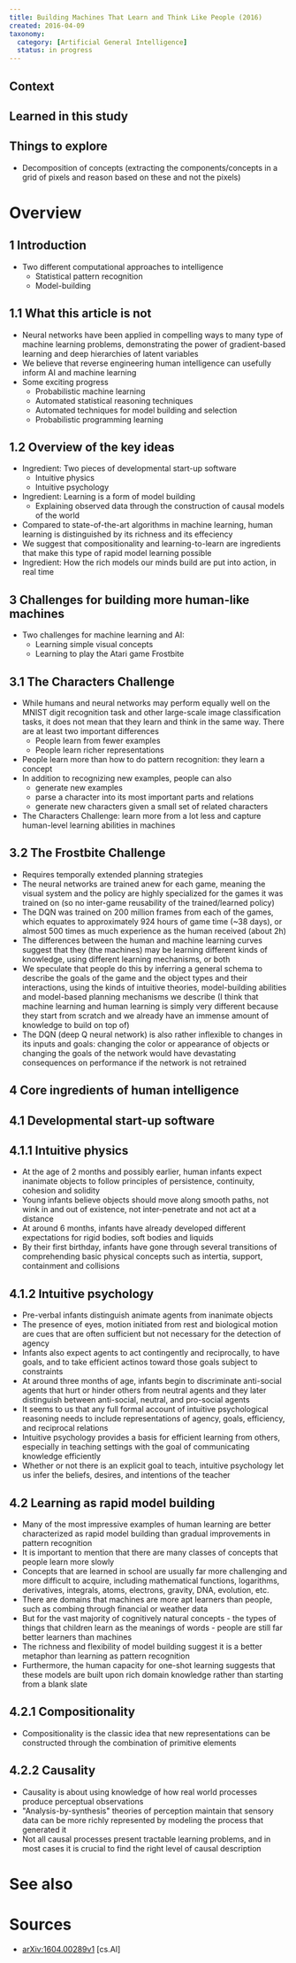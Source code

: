 ```yaml
---
title: Building Machines That Learn and Think Like People (2016)
created: 2016-04-09
taxonomy:
  category: [Artificial General Intelligence]
  status: in progress
---
```


## Context

## Learned in this study

## Things to explore
* Decomposition of concepts (extracting the components/concepts in a grid of pixels and reason based on these and not the pixels)

# Overview

## 1 Introduction
* Two different computational approaches to intelligence
	* Statistical pattern recognition
	* Model-building

## 1.1 What this article is not
* Neural networks have been applied in compelling ways to many type of machine learning problems, demonstrating the power of gradient-based learning and deep hierarchies of latent variables
* We believe that reverse engineering human intelligence can usefully inform AI and machine learning
* Some exciting progress
	* Probabilistic machine learning
	* Automated statistical reasoning techniques
	* Automated techniques for model building and selection
	* Probabilistic programming learning

## 1.2 Overview of the key ideas
* Ingredient: Two pieces of developmental start-up software
	* Intuitive physics
	* Intuitive psychology
* Ingredient: Learning is a form of model building
	* Explaining observed data through the construction of causal models of the world
* Compared to state-of-the-art algorithms in machine learning, human learning is distinguished by its richness and its effeciency
* We suggest that compositionality and learning-to-learn are ingredients that make this type of rapid model learning possible
* Ingredient: How the rich models our minds build are put into action, in real time

## 3 Challenges for building more human-like machines
* Two challenges for machine learning and AI:
	* Learning simple visual concepts
	* Learning to play the Atari game Frostbite

## 3.1 The Characters Challenge
* While humans and neural networks may perform equally well on the MNIST digit recognition task and other large-scale image classification tasks, it does not mean that they learn and think in the same way. There are at least two important differences
	* People learn from fewer examples
	* People learn richer representations
* People learn more than how to do pattern recognition: they learn a concept
* In addition to recognizing new examples, people can also
	* generate new examples
	* parse a character into its most important parts and relations
	* generate new characters given a small set of related characters
* The Characters Challenge: learn more from a lot less and capture human-level learning abilities in machines

## 3.2 The Frostbite Challenge
* Requires temporally extended planning strategies
* The neural networks are trained anew for each game, meaning the visual system and the policy are highly specialized for the games it was trained on (so no inter-game reusability of the trained/learned policy)
* The DQN was trained on 200 million frames from each of the games, which equates to approximately 924 hours of game time (~38 days), or almost 500 times as much experience as the human received (about 2h)
* The differences between the human and machine learning curves suggest that they (the machines) may be learning different kinds of knowledge, using different learning mechanisms, or both
* We speculate that people do this by inferring a general schema to describe the goals of the game and the object types and their interactions, using the kinds of intuitive theories, model-building abilities and model-based planning mechanisms we describe (I think that machine learning and human learning is simply very different because they start from scratch and we already have an immense amount of knowledge to build on top of)
* The DQN (deep Q neural network) is also rather inflexible to changes in its inputs and goals: changing the color or appearance of objects or changing the goals of the network would have devastating consequences on performance if the network is not retrained

## 4 Core ingredients of human intelligence

## 4.1 Developmental start-up software

## 4.1.1 Intuitive physics
* At the age of 2 months and possibly earlier, human infants expect inanimate objects to follow principles of persistence, continuity, cohesion and solidity
* Young infants believe objects should move along smooth paths, not wink in and out of existence, not inter-penetrate and not act at a distance
* At around 6 months, infants have already developed different expectations for rigid bodies, soft bodies and liquids
* By their first birthday, infants have gone through several transitions of comprehending basic physical concepts such as intertia, support, containment and collisions

## 4.1.2 Intuitive psychology
* Pre-verbal infants distinguish animate agents from inanimate objects
* The presence of eyes, motion initiated from rest and biological motion are cues that are often sufficient but not necessary for the detection of agency
* Infants also expect agents to act contingently and reciprocally, to have goals, and to take efficient actinos toward those goals subject to constraints
* At around three months of age, infants begin to discriminate anti-social agents that hurt or hinder others from neutral agents and they later distinguish between anti-social, neutral, and pro-social agents
* It seems to us that any full formal account of intuitive psychological reasoning needs to include representations of agency, goals, efficiency, and reciprocal relations
* Intuitive psychology provides a basis for efficient learning from others, especially in teaching settings with the goal of communicating knowledge efficiently
* Whether or not there is an explicit goal to teach, intuitive psychology let us infer the beliefs, desires, and intentions of the teacher

## 4.2 Learning as rapid model building
* Many of the most impressive examples of human learning are better characterized as rapid model building than gradual improvements in pattern recognition
* It is important to mention that there are many classes of concepts that people learn more slowly
* Concepts that are learned in school are usually far more challenging and more difficult to acquire, including mathematical functions, logarithms, derivatives, integrals, atoms, electrons, gravity, DNA, evolution, etc.
* There are domains that machines are more apt learners than people, such as combing through financial or weather data
* But for the vast majority of cognitively natural concepts - the types of things that children learn as the meanings of words - people are still far better learners than machines
* The richness and flexibility of model building suggest it is a better metaphor than learning as pattern recognition
* Furthermore, the human capacity for one-shot learning suggests that these models are built upon rich domain knowledge rather than starting from a blank slate

## 4.2.1 Compositionality
* Compositionality is the classic idea that new representations can be constructed through the combination of primitive elements

## 4.2.2 Causality
* Causality is about using knowledge of how real world processes produce perceptual observations
* "Analysis-by-synthesis" theories of perception maintain that sensory data can be more richly represented by modeling the process that generated it
* Not all causal processes present tractable learning problems, and in most cases it is crucial to find the right level of causal description

# See also

# Sources
* [arXiv:1604.00289v1](https://arxiv.org/abs/1604.00289v1) [cs.AI]